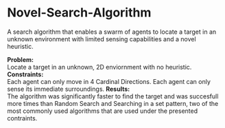 # Novel-Search-Algorithm
A search algorithm that enables a swarm of agents to locate a target in an unknown environment with limited sensing capabilities and a novel heuristic.

**Problem:** <br /> 
Locate a target in an unknown, 2D enviornment with no heuristic.
**Constraints:** <br />
Each agent can only move in 4 Cardinal Directions. Each agent can only sense its immediate surroundings. 
**Results:** <br />
The algorithm was significantly faster to find the target and was succesfull more times than Random Search and Searching in a set pattern, two of the most commonly used algorithms that are used under the presented contraints. 


